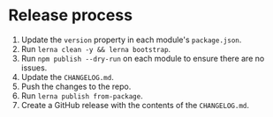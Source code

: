 # Release process

1. Update the `version` property in each module's `package.json`.
3. Run `lerna clean -y && lerna bootstrap`.
5. Run `npm publish --dry-run` on each module to ensure there are no issues.
6. Update the `CHANGELOG.md`.
7. Push the changes to the repo.
8. Run `lerna publish from-package`.
9. Create a GitHub release with the contents of the `CHANGELOG.md`.
